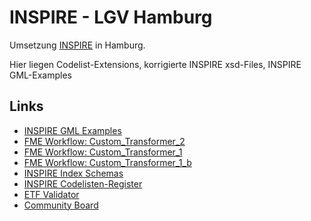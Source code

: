 #

INSPIRE - LGV Hamburg
=====================
Umsetzung [INSPIRE](https://inspire.ec.europa.eu/data-specifications/2892) in Hamburg.

Hier liegen Codelist-Extensions, korrigierte INSPIRE xsd-Files, INSPIRE GML-Examples

## Links
* [INSPIRE GML Examples](https://themes.jrc.ec.europa.eu/liked_content/user/n0021zft)
* [FME Workflow: Custom_Transformer_2](https://hub.safe.com/transformers/gml_objects_transformer_2)
* [FME Workflow: Custom_Transformer_1](https://hub.safe.com/transformers/gml_objects_transformer_1)
* [FME Workflow: Custom_Transformer_1_b](https://hub.safe.com/transformers/gml_objects_transformer_1_b)
* [INSPIRE Index Schemas](http://inspire.ec.europa.eu/schemas/)
* [INSPIRE Codelisten-Register](http://inspire.ec.europa.eu/codelist/)
* [ETF Validator](http://inspire-sandbox.jrc.ec.europa.eu/etf-webapp/)
* [Community Board](https://trello.com/b/0LTWeTBH/willkommens-board)
